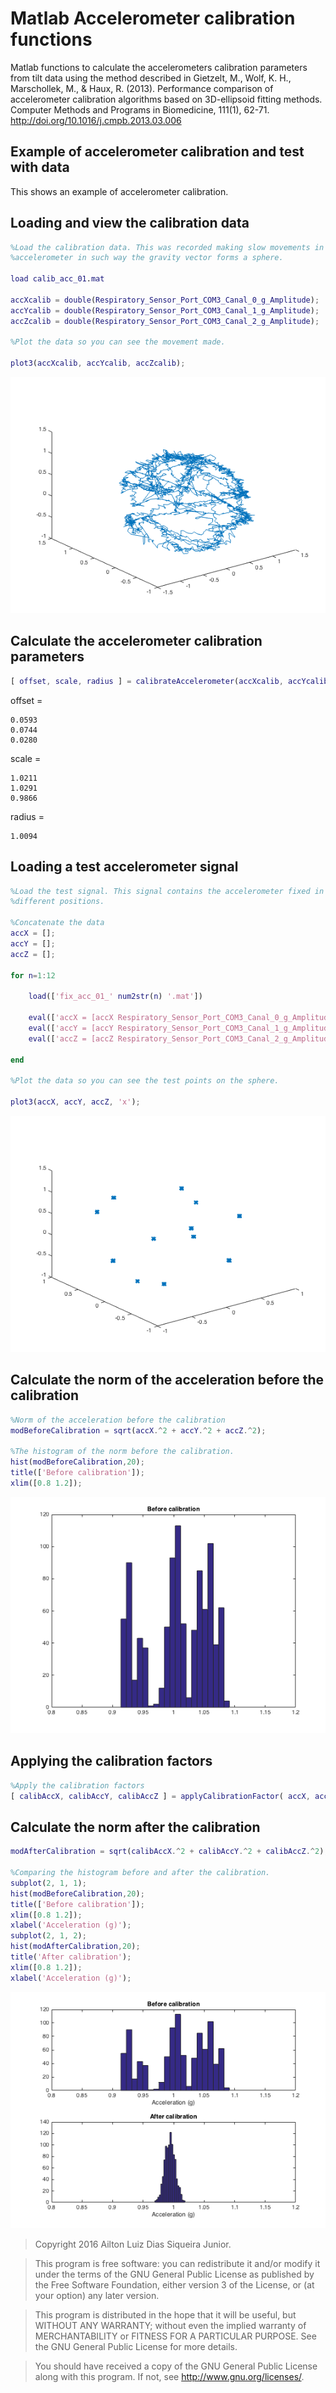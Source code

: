 # Matlab Accelerometer calibration functions

Matlab functions to calculate the accelerometers calibration parameters from
tilt data using the method described in Gietzelt, M., Wolf, K. H., Marschollek, M., & Haux, R. (2013).
Performance comparison of accelerometer calibration algorithms based
on 3D-ellipsoid fitting methods. Computer Methods and Programs in
Biomedicine, 111(1), 62-71. http://doi.org/10.1016/j.cmpb.2013.03.006


## Example of accelerometer calibration and test with data

This shows an example of accelerometer calibration.


## Loading and view the calibration data

```Matlab
%Load the calibration data. This was recorded making slow movements in the
%accelerometer in such way the gravity vector forms a sphere.

load calib_acc_01.mat

accXcalib = double(Respiratory_Sensor_Port_COM3_Canal_0_g_Amplitude);
accYcalib = double(Respiratory_Sensor_Port_COM3_Canal_1_g_Amplitude);
accZcalib = double(Respiratory_Sensor_Port_COM3_Canal_2_g_Amplitude);

%Plot the data so you can see the movement made.

plot3(accXcalib, accYcalib, accZcalib);
```

![alt text](html/calibrationExample_01.png)

## Calculate the accelerometer calibration parameters

```Matlab
[ offset, scale, radius ] = calibrateAccelerometer(accXcalib, accYcalib, accZcalib)
```

offset =

    0.0593
    0.0744
    0.0280


scale =

    1.0211
    1.0291
    0.9866


radius =

    1.0094
## Loading a test accelerometer signal

```Matlab
%Load the test signal. This signal contains the accelerometer fixed in 12
%different positions.

%Concatenate the data
accX = [];
accY = [];
accZ = [];

for n=1:12

    load(['fix_acc_01_' num2str(n) '.mat'])

    eval(['accX = [accX Respiratory_Sensor_Port_COM3_Canal_0_g_Amplitude];']);
    eval(['accY = [accY Respiratory_Sensor_Port_COM3_Canal_1_g_Amplitude];']);
    eval(['accZ = [accZ Respiratory_Sensor_Port_COM3_Canal_2_g_Amplitude];']);

end

%Plot the data so you can see the test points on the sphere.

plot3(accX, accY, accZ, 'x');

```
![alt text](html/calibrationExample_02.png)

## Calculate the norm of the acceleration before the calibration

```Matlab
%Norm of the acceleration before the calibration
modBeforeCalibration = sqrt(accX.^2 + accY.^2 + accZ.^2);

%The histogram of the norm before the calibration.
hist(modBeforeCalibration,20);
title(['Before calibration']);
xlim([0.8 1.2]);
```
![alt text](html/calibrationExample_03.png)

## Applying the calibration factors

```Matlab
%Apply the calibration factors
[ calibAccX, calibAccY, calibAccZ ] = applyCalibrationFactor( accX, accY, accZ, offset, scale );
```
## Calculate the norm after the calibration

```Matlab
modAfterCalibration = sqrt(calibAccX.^2 + calibAccY.^2 + calibAccZ.^2);

%Comparing the histogram before and after the calibration.
subplot(2, 1, 1);
hist(modBeforeCalibration,20);
title(['Before calibration']);
xlim([0.8 1.2]);
xlabel('Acceleration (g)');
subplot(2, 1, 2);
hist(modAfterCalibration,20);
title('After calibration');
xlim([0.8 1.2]);
xlabel('Acceleration (g)');
```
![alt text](html/calibrationExample_04.png)

> Copyright 2016 Ailton Luiz Dias Siqueira Junior.

> This program is free software: you can redistribute it and/or modify it under the terms of the GNU General Public License as published by the Free Software Foundation, either version 3 of the License, or (at your option) any later version.

> This program is distributed in the hope that it will be useful, but WITHOUT ANY WARRANTY; without even the implied warranty of MERCHANTABILITY or FITNESS FOR A PARTICULAR PURPOSE. See the GNU General Public License for more details.

> You should have received a copy of the GNU General Public License along with this program. If not, see http://www.gnu.org/licenses/.
